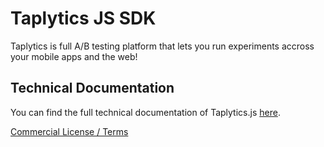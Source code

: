 # Taplytics JS SDK

Taplytics is full A/B testing platform that lets you run experiments accross your mobile apps and the web!

## Technical Documentation

You can find the full technical documentation of Taplytics.js [here](https://docs.taplytics.com/docs/js-getting-started).

[Commercial License / Terms](https://taplytics.com/terms/)
